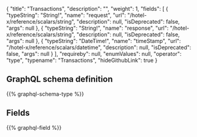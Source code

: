 {
  "title": "Transactions",
  "description": "",
  "weight": 1,
  "fields": [
    {
      "typeString": "String!",
      "name": "request",
      "url": "/hotel-x/reference/scalars/string",
      "description": null,
      "isDeprecated": false,
      "args": null
    },
    {
      "typeString": "String!",
      "name": "response",
      "url": "/hotel-x/reference/scalars/string",
      "description": null,
      "isDeprecated": false,
      "args": null
    },
    {
      "typeString": "DateTime!",
      "name": "timeStamp",
      "url": "/hotel-x/reference/scalars/datetime",
      "description": null,
      "isDeprecated": false,
      "args": null
    }
  ],
  "requireby": null,
  "enumValues": null,
  "operator": "type",
  "typename": "Transactions",
  "hideGithubLink": true
}
## GraphQL schema definition

{{% graphql-schema-type %}}

## Fields

{{% graphql-field %}}
